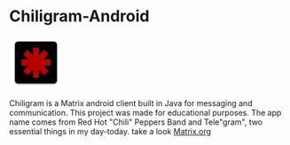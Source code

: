 Chiligram-Android 
======================
[<img src="https://github.com/educanovas93/Chiligram/blob/master/app/src/main/res/mipmap-xhdpi/ic_launcher.png">](https://redhotchilipeppers.com/)

Chiligram is a Matrix android client built in Java for messaging and communication. This project was made for educational purposes. The app name comes from Red Hot "Chili" Peppers Band and Tele"gram", two essential things in my day-today. take a look [Matrix.org](https://matrix.org)

